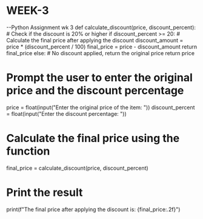 # WEEK-3
--Python Assignment wk 3
def calculate_discount(price, discount_percent):
    # Check if the discount is 20% or higher
    if discount_percent >= 20:
        # Calculate the final price after applying the discount
        discount_amount = price * (discount_percent / 100)
        final_price = price - discount_amount
        return final_price
    else:
        # No discount applied, return the original price
        return price

# Prompt the user to enter the original price and the discount percentage
price = float(input("Enter the original price of the item: "))
discount_percent = float(input("Enter the discount percentage: "))

# Calculate the final price using the function
final_price = calculate_discount(price, discount_percent)

# Print the result
print(f"The final price after applying the discount is: {final_price:.2f}")
